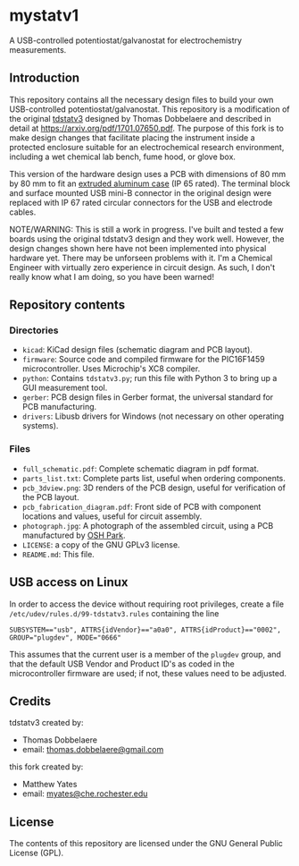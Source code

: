 # mystatv1

A USB-controlled potentiostat/galvanostat for electrochemistry measurements.

## Introduction
This repository contains all the necessary design files to build your own USB-controlled potentiostat/galvanostat.  This repository is a modification of the original [tdstatv3](https://github.com/thomasdob/tdstatv3) designed by Thomas Dobbelaere and described in detail at https://arxiv.org/pdf/1701.07650.pdf.  The purpose of this fork is to make design changes that facilitate placing the instrument inside a protected enclosure suitable for an electrochemical research environment, including a wet chemical lab bench, fume hood, or glove box.

This version of the hardware design uses a PCB with dimensions of 80 mm by 80 mm to fit an [extruded aluminum case](https://www.hammfg.com/files/parts/pdf/1457J1201.pdf) (IP 65 rated).  The terminal block and surface mounted USB mini-B connector in the original design were replaced with IP 67 rated circular connectors for the USB and electrode cables.

NOTE/WARNING:  This is still a work in progress.  I've built and tested a few boards using the original tdstatv3 design and they work well.  However, the design changes shown here have not been implemented into physical hardware yet.  There may be unforseen problems with it.  I'm a Chemical Engineer with virtually zero experience in circuit design.  As such, I don't really know what I am doing, so you have been warned!

## Repository contents

### Directories
* `kicad`: KiCad design files (schematic diagram and PCB layout).
* `firmware`: Source code and compiled firmware for the PIC16F1459 microcontroller. Uses Microchip's XC8 compiler.
* `python`: Contains `tdstatv3.py`; run this file with Python 3 to bring up a GUI measurement tool.
* `gerber`: PCB design files in Gerber format, the universal standard for PCB manufacturing.
* `drivers`: Libusb drivers for Windows (not necessary on other operating systems).

### Files
* `full_schematic.pdf`: Complete schematic diagram in pdf format.
* `parts_list.txt`: Complete parts list, useful when ordering components.
* `pcb_3dview.png`: 3D renders of the PCB design, useful for verification of the PCB layout.
* `pcb_fabrication_diagram.pdf`: Front side of PCB with component locations and values, useful for circuit assembly.
* `photograph.jpg`: A photograph of the assembled circuit, using a PCB manufactured by [OSH Park](https://oshpark.com/).
* `LICENSE`: a copy of the GNU GPLv3 license.
* `README.md`: This file.

## USB access on Linux
In order to access the device without requiring root privileges, create a file
`/etc/udev/rules.d/99-tdstatv3.rules` containing the line

```
SUBSYSTEM=="usb", ATTRS{idVendor}=="a0a0", ATTRS{idProduct}=="0002", GROUP="plugdev", MODE="0666"
```
This assumes that the current user is a member of the `plugdev` group, and that the default USB Vendor and Product ID's
as coded in the microcontroller firmware are used; if not, these values need to be adjusted.

## Credits
tdstatv3 created by:

* Thomas Dobbelaere
* email: thomas.dobbelaere@gmail.com

this fork created by:

* Matthew Yates
* email: myates@che.rochester.edu

## License
The contents of this repository are licensed under the GNU General Public License (GPL).

